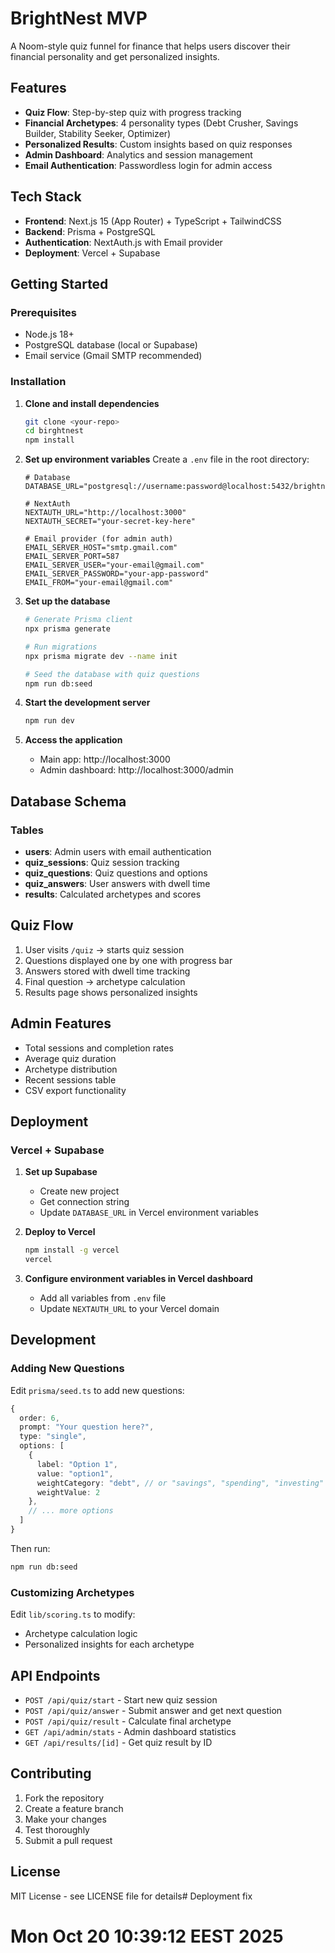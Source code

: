 # BrightNest MVP

A Noom-style quiz funnel for finance that helps users discover their financial personality and get personalized insights.

## Features

- **Quiz Flow**: Step-by-step quiz with progress tracking
- **Financial Archetypes**: 4 personality types (Debt Crusher, Savings Builder, Stability Seeker, Optimizer)
- **Personalized Results**: Custom insights based on quiz responses
- **Admin Dashboard**: Analytics and session management
- **Email Authentication**: Passwordless login for admin access

## Tech Stack

- **Frontend**: Next.js 15 (App Router) + TypeScript + TailwindCSS
- **Backend**: Prisma + PostgreSQL
- **Authentication**: NextAuth.js with Email provider
- **Deployment**: Vercel + Supabase

## Getting Started

### Prerequisites

- Node.js 18+ 
- PostgreSQL database (local or Supabase)
- Email service (Gmail SMTP recommended)

### Installation

1. **Clone and install dependencies**
   ```bash
   git clone <your-repo>
   cd birghtnest
   npm install
   ```

2. **Set up environment variables**
   Create a `.env` file in the root directory:
   ```env
   # Database
   DATABASE_URL="postgresql://username:password@localhost:5432/brightnest"
   
   # NextAuth
   NEXTAUTH_URL="http://localhost:3000"
   NEXTAUTH_SECRET="your-secret-key-here"
   
   # Email provider (for admin auth)
   EMAIL_SERVER_HOST="smtp.gmail.com"
   EMAIL_SERVER_PORT=587
   EMAIL_SERVER_USER="your-email@gmail.com"
   EMAIL_SERVER_PASSWORD="your-app-password"
   EMAIL_FROM="your-email@gmail.com"
   ```

3. **Set up the database**
   ```bash
   # Generate Prisma client
   npx prisma generate
   
   # Run migrations
   npx prisma migrate dev --name init
   
   # Seed the database with quiz questions
   npm run db:seed
   ```

4. **Start the development server**
   ```bash
   npm run dev
   ```

5. **Access the application**
   - Main app: http://localhost:3000
   - Admin dashboard: http://localhost:3000/admin

## Database Schema

### Tables

- **users**: Admin users with email authentication
- **quiz_sessions**: Quiz session tracking
- **quiz_questions**: Quiz questions and options
- **quiz_answers**: User answers with dwell time
- **results**: Calculated archetypes and scores

## Quiz Flow

1. User visits `/quiz` → starts quiz session
2. Questions displayed one by one with progress bar
3. Answers stored with dwell time tracking
4. Final question → archetype calculation
5. Results page shows personalized insights

## Admin Features

- Total sessions and completion rates
- Average quiz duration
- Archetype distribution
- Recent sessions table
- CSV export functionality

## Deployment

### Vercel + Supabase

1. **Set up Supabase**
   - Create new project
   - Get connection string
   - Update `DATABASE_URL` in Vercel environment variables

2. **Deploy to Vercel**
   ```bash
   npm install -g vercel
   vercel
   ```

3. **Configure environment variables in Vercel dashboard**
   - Add all variables from `.env` file
   - Update `NEXTAUTH_URL` to your Vercel domain

## Development

### Adding New Questions

Edit `prisma/seed.ts` to add new questions:

```typescript
{
  order: 6,
  prompt: "Your question here?",
  type: "single",
  options: [
    {
      label: "Option 1",
      value: "option1",
      weightCategory: "debt", // or "savings", "spending", "investing"
      weightValue: 2
    },
    // ... more options
  ]
}
```

Then run:
```bash
npm run db:seed
```

### Customizing Archetypes

Edit `lib/scoring.ts` to modify:
- Archetype calculation logic
- Personalized insights for each archetype

## API Endpoints

- `POST /api/quiz/start` - Start new quiz session
- `POST /api/quiz/answer` - Submit answer and get next question
- `POST /api/quiz/result` - Calculate final archetype
- `GET /api/admin/stats` - Admin dashboard statistics
- `GET /api/results/[id]` - Get quiz result by ID

## Contributing

1. Fork the repository
2. Create a feature branch
3. Make your changes
4. Test thoroughly
5. Submit a pull request

## License

MIT License - see LICENSE file for details# Deployment fix
# Mon Oct 20 10:39:12 EEST 2025
